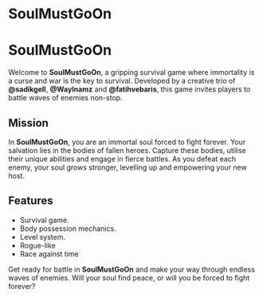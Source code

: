 # SoulMustGoOn
# SoulMustGoOn

Welcome to **SoulMustGoOn**, a gripping survival game where immortality is a curse and war is the key to survival. Developed by a creative trio of **@sadikgell**, **@Waylnamz** and **@fatihvebaris**, this game invites players to battle waves of enemies non-stop.

## Mission

In **SoulMustGoOn**, you are an immortal soul forced to fight forever. Your salvation lies in the bodies of fallen heroes. Capture these bodies, utilise their unique abilities and engage in fierce battles. As you defeat each enemy, your soul grows stronger, levelling up and empowering your new host.

## Features

- Survival game.
- Body possession mechanics.
- Level system.
- Rogue-like
- Race against time


Get ready for battle in **SoulMustGoOn** and make your way through endless waves of enemies. Will your soul find peace, or will you be forced to fight forever?
